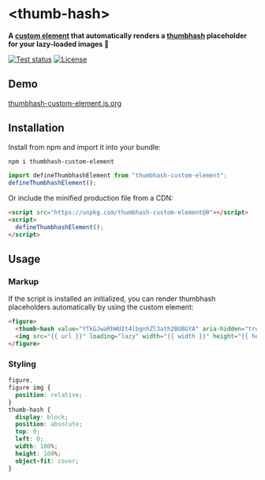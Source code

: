 # &#x3C;thumb-hash&#x3E;

**A [custom element](https://developer.mozilla.org/en-US/docs/Web/API/Web_components/Using_custom_elements) that automatically renders a [thumbhash](https://github.com/evanw/thumbhash) placeholder for your lazy-loaded images 🎨**

[![Test status](https://img.shields.io/github/actions/workflow/status/hirasso/thumbhash-custom-element/e2e-tests.yml?branch=main&label=tests)](https://github.com/hirasso/thumbhash-custom-element/actions/workflows/e2e-tests.yml)
[![License](https://img.shields.io/github/license/hirasso/thumbhash-custom-element.svg)](https://github.com/hirasso/thumbhash-custom-element/blob/master/LICENSE)

## Demo

[thumbhash-custom-element.js.org](https://thumbhash-custom-element.js.org)

## Installation

Install from npm and import it into your bundle:

```bash
npm i thumbhash-custom-element
```

```js
import defineThumbhashElement from "thumbhash-custom-element";
defineThumbhashElement();
```

Or include the minified production file from a CDN:

```html
<script src="https://unpkg.com/thumbhash-custom-element@0"></script>
<script>
  defineThumbhashElement();
</script>
```

## Usage

### Markup

If the script is installed an initialized, you can render thumbhash placeholders automatically by using the custom element:

```html
<figure>
  <thumb-hash value="YTkGJwaRhWUIt4lbgnhZl3ath2BUBGYA" aria-hidden="true"></thumbhash-element>
  <img src="{{ url }}" loading="lazy" width="{{ width }}" height="{{ height }}" alt="{{ alt }}">
</figure>
```

### Styling

```css
figure,
figure img {
  position: relative;
}
thumb-hash {
  display: block;
  position: absolute;
  top: 0;
  left: 0;
  width: 100%;
  height: 100%;
  object-fit: cover;
}
```